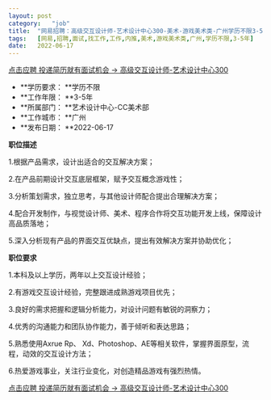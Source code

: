 ```yaml
---
layout:	post
category:	"job"
title:	"网易招聘：高级交互设计师-艺术设计中心300-美术-游戏美术类-广州学历不限3-5年"
tags:	[网易,招聘,面试,找工作,工作,内推,美术,游戏美术类,广州,学历不限,3-5年]
date:	2022-06-17
---
```


[点击应聘 投递简历就有面试机会 ->  高级交互设计师-艺术设计中心300](http://mobile.bole.netease.com/bole/boleDetail?id=40976&employeeId=346f03c3cda5f04c&key=all)



- **学历要求： **学历不限
- **工作年限： **3-5年
- **所属部门： **艺术设计中心-CC美术部
- **工作城市： **广州
- **发布日期： **2022-06-17



**职位描述**

1.根据产品需求，设计出适合的交互解决方案；

2.在产品前期设计交互底层框架，赋予交互概念游戏性；

3.分析策划需求，独立思考，与其他设计师配合提出合理解决方案；

4.配合开发制作，与视觉设计师、美术、程序合作将交互功能开发上线，保障设计高品质落地；

5.深入分析现有产品的界面交互优缺点，提出有效解决方案并协助优化；



**职位要求**

1.本科及以上学历，两年以上交互设计经验；

2.有游戏交互设计经验，完整跟进成熟游戏项目优先；

3.良好的需求把握和逻辑分析能力，对设计问题有敏锐的洞察力；

4.优秀的沟通能力和团队协作能力，善于倾听和表达思路；

5.熟悉使用Axrue Rp、 Xd、Photoshop、AE等相关软件，掌握界面原型，流程，动效的交互设计方法；

6.热爱游戏事业，关注行业变化，对创造精品游戏有强烈热情。



[点击应聘 投递简历就有面试机会 ->  高级交互设计师-艺术设计中心300](http://mobile.bole.netease.com/bole/boleDetail?id=40976&employeeId=346f03c3cda5f04c&key=all)